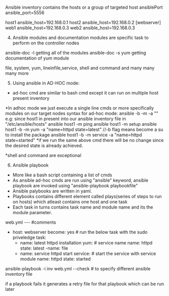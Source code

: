 
Ansible inventory  contains the hosts or a group of targeted host
ansiblePort ansible_port=5556

host1 ansible_host=192.168.0.1
host2 ansible_host=192.168.0.2
[webserver]
web1 ansible_host=192.168.0.3
web2 ansible_host=192.168.0.3


4. Ansible modules and documentation 
modules are specific task to perform on the controller nodes

ansible-doc -l  getting all of the modules 
ansible-doc -s yum getting documentation of yum module

file, system, yum, lineinfile,service,  shell and command and many many many more

5. Using ansible in AD-HOC mode:
* ad-hoc cmd are similar to bash cmd except it can run on multiple host 
present inventory 


*In adhoc mode we just execute a single line cmds or more specifically 
modules on our target nodes 
syntax for ad-hoc mode:
ansible <HOST> -b -m <module-name> -a "<arg1 arg2 arg3>"
e.g: since host1 in present into our ansible inventory file
in "/etc/ansible/hosts"
ansible host1 -m ping
ansible host1 -m setup
ansible host1 -b -m yum -a "name=httpd state=latest" 
//-b flag means become a su to install the package
ansible host1 -b -m service -a "name=httpd state=started"
*if we run the same above cmd there will be no change since the desired 
state is already achieved.

*shell and command are exceptional

6. Ansible playbook 

* More like a bash script containing a list of cmds 
* As ansible ad-hoc cmds are run using "ansible" keyword, ansible playbook 
are invoked using "ansible-playbook playbookfile"
* Ansible palybooks are written in yaml.
* Playbooks contains different element called plays(series of steps to run on hosts) which atleast contains 
	one host and one task
* Each task in turns contains task name and module name and its the module parameter.

web.yml 
--- #comments 
- host: webserver
  become: yes # run the below task with the sudo priveledge 
  task: 
  - name: latest httpd installation
    yum: # service name 
      name: httpd
      state: latest
  -name:
   file
  - name: service httpd start
  	service: # start the service with service module 
  	  name: httpd
  	  state: started



ansible-playbook -i inv web.yml --check  # to specify different ansible inventory file

if a playbook fails it generates a retry file for that playbook which 
can be run later
